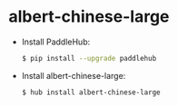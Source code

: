 # albert-chinese-large
* Install PaddleHub: 

    ```bash
    $ pip install --upgrade paddlehub
    ```

* Install albert-chinese-large: 

    ```bash
    $ hub install albert-chinese-large
    ```
